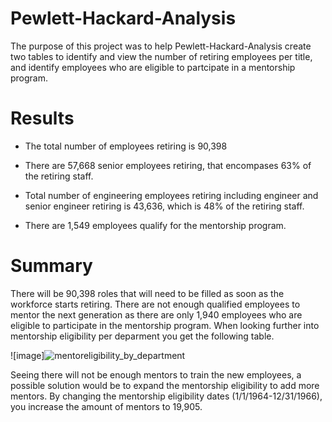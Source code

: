 # Pewlett-Hackard-Analysis


The purpose of this project was to help Pewlett-Hackard-Analysis create two tables to identify and view the number of retiring employees per title, and identify employees who are eligible to partcipate in a mentorship program. 

# Results

- The total number of employees retiring is 90,398 

- There are 57,668 senior employees retiring, that encompases 63% of the retiring staff.

- Total number of engineering employees retiring including engineer and senior engineer retiring is 43,636, which is 48% of the retiring staff.

- There are 1,549 employees qualify for the mentorship program.


# Summary

There will be 90,398 roles that will need to be filled as soon as the workforce starts retiring. There are not enough qualified employees to mentor the next generation as there are only 1,940 employees who are eligible to participate in the mentorship program. When looking further into mentorship eligibility per deparment you get the following table.

![image]![mentoreligibility_by_department](https://user-images.githubusercontent.com/88061345/134816789-dcaef553-c74a-48fc-aef0-acaa17304157.PNG)


Seeing there will not be enough mentors to train the new employees, a possible solution would be to expand the mentorship eligibility to add more mentors. By changing the mentorship eligibility dates (1/1/1964-12/31/1966), you increase the amount of mentors to 19,905.
